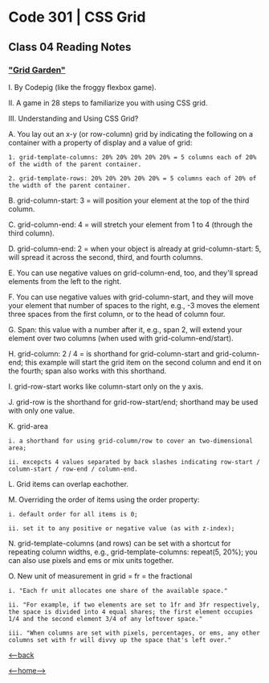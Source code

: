 # Code 301 | CSS Grid

## Class 04 Reading Notes

### ["Grid Garden"](https://cssgridgarden.com/)

I. By Codepig (like the froggy flexbox game).

II. A game in 28 steps to familiarize you with using CSS grid.

III. Understanding and Using CSS Grid?

  A. You lay out an x-y (or row-column) grid by indicating the following on a container with a property of display and a value of grid:

    1. grid-template-columns: 20% 20% 20% 20% 20% = 5 columns each of 20% of the width of the parent container.

    2. grid-template-rows: 20% 20% 20% 20% 20% = 5 columns each of 20% of the width of the parent container.

  B. grid-column-start: 3 = will position your element at the top of the third column.

  C. grid-column-end: 4 = will stretch your element from 1 to 4 (through the third column).

  D. grid-column-end: 2 = when your object is already at grid-column-start: 5, will spread it across the second, third, and fourth columns.

  E. You can use negative values on grid-column-end, too, and they'll spread elements from the left to the right.

  F. You can use negative values with grid-column-start, and they will move your element that number of spaces to the right, e.g., -3 moves the element three spaces from the first column, or to the head of column four.

  G. Span: this value with a number after it, e.g., span 2, will extend your element over two columns (when used with grid-column-end/start).

  H. grid-column: 2 / 4 = is shorthand for grid-column-start and grid-column-end; this example will start the grid item on the second column and end it on the fourth; span also works with this shorthand.

  I. grid-row-start works like column-start only on the y axis.

  J. grid-row is the shorthand for grid-row-start/end; shorthand may be used with only one value.

  K. grid-area
  
    i. a shorthand for using grid-column/row to cover an two-dimensional area;

    ii. excepcts 4 values separated by back slashes indicating row-start / column-start / row-end / column-end.

  L. Grid items can overlap eachother.

  M. Overriding the order of items using the order property:  

    i. default order for all items is 0;

    ii. set it to any positive or negative value (as with z-index);

  N. grid-template-columns (and rows) can be set with a shortcut for repeating column widths, e.g., grid-template-columns: repeat(5, 20%); you can also use pixels and ems or mix units together.

  O. New unit of measurement in grid = fr = the fractional

    i. "Each fr unit allocates one share of the available space."

    ii. "For example, if two elements are set to 1fr and 3fr respectively, the space is divided into 4 equal shares; the first element occupies 1/4 and the second element 3/4 of any leftover space."

    iii. "When columns are set with pixels, percentages, or ems, any other columns set with fr will divvy up the space that's left over."

  [<--back](301week1.md)

[<--home-->](../../README.md)
